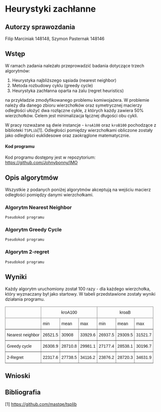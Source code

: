 # Heurystyki zachłanne

## Autorzy sprawozdania
Filip Marciniak 148148, Szymon Pasternak 148146

## Wstęp

W ramach zadania należało przeprowadzić badania dotyczące trzech algorytmów:
1. Heurystyka najbliższego sąsiada (nearest neighbor)
2. Metoda rozbudowy cyklu (greedy cycle)
3. Heurystyka zachłanna oparta na żalu (regret heuristics)

na przykładzie zmodyfikowanego problemu komiwojażera. W problemie należy dla danego zbioru wierzchołków oraz symetrycznej macierzy odległości ułożyć dwa rozłączne cykle, z których każdy zawiera 50% wierzchołków. Celem jest minimalizacja łącznej długości obu cykli. 

W pracy rozważane są dwie instancje - `kroA100` oraz `kroB100` pochodzące z biblioteki `TSPLib`[1]. Odległości pomiędzy wierzchołkami obliczone zostały jako odległości euklidesowe oraz zaokrąglone matematycznie.

#### Kod programu

Kod programu dostępny jest w repozytorium:
https://github.com/Johnybonny/IMO

## Opis algorytmów

Wszystkie z podanych poniżej algorytmów akceptują na wejściu macierz odległości pomiędzy danymi wierzchołkami. 

### Algorytm Nearest Neighbor

```
Pseudokod programu
```

### Algorytm Greedy Cycle

```
Pseudokod programu
```

### Algorytm 2-regret

```
Pseudokod programu
```

## Wyniki
Każdy algorytm uruchomiony został 100 razy - dla każdego wierzchołka, który wyznaczany był jako startowy. W tabeli przedstawione zostały wyniki działania programu.

<style type="text/css">
.tg  {border-collapse:collapse;border-spacing:0;}
.tg td{border-color:black;border-style:solid;border-width:1px;font-family:Arial, sans-serif;font-size:14px;
  overflow:hidden;padding:10px 5px;word-break:normal;}
.tg th{border-color:black;border-style:solid;border-width:1px;font-family:Arial, sans-serif;font-size:14px;
  font-weight:normal;overflow:hidden;padding:10px 5px;word-break:normal;}
.tg .tg-c3ow{border-color:inherit;text-align:center;vertical-align:top}
.tg .tg-0pky{border-color:inherit;text-align:left;vertical-align:top}
</style>
<table class="tg">
<thead>
  <tr>
    <th class="tg-0pky"></th>
    <th class="tg-c3ow" colspan="3">kroA100</th>
    <th class="tg-c3ow" colspan="3">kroaB</th>
  </tr>
</thead>
<tbody>
  <tr>
    <td class="tg-0pky"></td>
    <td class="tg-0pky">min</td>
    <td class="tg-0pky">mean</td>
    <td class="tg-0pky">max</td>
    <td class="tg-0pky">min</td>
    <td class="tg-0pky">mean</td>
    <td class="tg-0pky">max</td>
  </tr>
  <tr>
    <td class="tg-0pky">Nearest neighbor</td>
    <td class="tg-0pky">26521.5</td>
    <td class="tg-0pky">30908</td>
    <td class="tg-0pky">33929.6</td>
    <td class="tg-0pky">26937.5</td>
    <td class="tg-0pky">29309.5</td>
    <td class="tg-0pky">31521.7</td>
  </tr>
  <tr>
    <td class="tg-0pky">Greedy cycle</td>
    <td class="tg-0pky">26308.9</td>
    <td class="tg-0pky">28710.8</td>
    <td class="tg-0pky">29981.1</td>
    <td class="tg-0pky">27177.4</td>
    <td class="tg-0pky">28538.1</td>
    <td class="tg-0pky">30196.7</td>
  </tr>
  <tr>
    <td class="tg-0pky">2-Regret</td>
    <td class="tg-0pky">22317.6</td>
    <td class="tg-0pky">27738.5</td>
    <td class="tg-0pky">34116.2</td>
    <td class="tg-0pky">23876.2</td>
    <td class="tg-0pky">28720.3</td>
    <td class="tg-0pky">34631.9</td>
  </tr>
</tbody>
</table>

## Wnioski

## Bibliografia
[1] https://github.com/mastqe/tsplib